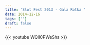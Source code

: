 ```yaml
---
title: 'Slot Fest 2013 - Gala Rotka '
date: 2014-12-16
tags: ['']
draft: false
---
```

{{< youtube WQII0PWeShs >}}
